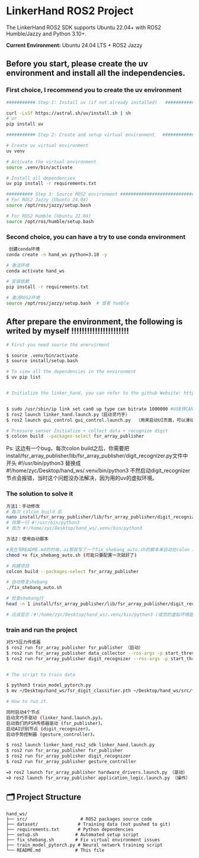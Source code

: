 # LinkerHand ROS2 Project

The LinkerHand ROS2 SDK supports Ubuntu 22.04+ with ROS2 Humble/Jazzy and Python 3.10+.

**Current Environment:** Ubuntu 24.04 LTS + ROS2 Jazzy


## Before you start, please create the uv environment and install all the independencies.

### First choice, I recommend you to create the uv environment
```bash
########### Step 1: Install uv (if not already installed)   ##############

curl -LsSf https://astral.sh/uv/install.sh | sh
# or
pip install uv

########### Step 2: Create and setup virtual environment   ###############

# Create uv virtual environment
uv venv

# Activate the virtual environment
source .venv/bin/activate

# Install all dependencies
uv pip install -r requirements.txt

########## Step 3: Source ROS2 environment #############################
# For ROS2 Jazzy (Ubuntu 24.04)
source /opt/ros/jazzy/setup.bash

# For ROS2 Humble (Ubuntu 22.04)
source /opt/ros/humble/setup.bash
```

### Second choice, you can have a try to use conda environment
```bash
 创建conda环境
conda create -n hand_ws python=3.10 -y

# 激活环境
conda activate hand_ws

# 安装依赖
pip install -r requirements.txt

# 激活ROS2环境
source /opt/ros/jazzy/setup.bash  # 或者 humble
```



## After prepare the environment, the following is writed by myself  !!!!!!!!!!!!!!!!!!!!!!
```bash
# First you need source the enervirment 

$ source .venv/bin/activate
$ source install/setup.bash

# To view all the dependencies in the environment 
$ uv pip list 


# Initialize the linker_hand, you can refer to the github Website: https://github.com/linkerbotai/linker_hand_ros2_sdk .


$ sudo /usr/sbin/ip link set can0 up type can bitrate 1000000 #USB转CAN设备蓝色灯常亮状态
$ ros2 launch linker_hand.launch.py（启动灵巧手）
$ ros2 launch gui_control gui_control.launch.py  （用来启动UI页面，可以滑动来控制灵巧手的自由度）

# Pressure_senser Initialize + collect data + recognize digit
$ colcon build --packages-select fsr_array_publisher
```

Ps: 这边有一个bug，每次colon build之后，你需要把install/fsr_array_publisher/lib/fsr_array_publisher/digit_recognizer.py文件中开头
#!/usr/bin/python3
替换成 
#!/home/zyc/Desktop/hand_ws/.venv/bin/python3
不然启动digit_recognizer节点会报错，当时这个问题没办法解决，因为用的uv的虚拟环境。

### The solution to solve it

```bash
方法1：手动修改
# 每次 colcon build 后
nano install/fsr_array_publisher/lib/fsr_array_publisher/digit_recognizer
# 将第一行 #!/usr/bin/python3 
# 改为 #!/home/zyc/Desktop/hand_ws/.venv/bin/python3

方法2：使用自动脚本

#我在写README.md的时候，ai帮我写了一个fix_shebang_auto.sh的脚本来自动在colon build之后修复这个问题，不知道有没有用
chmod +x fix_shebang_auto.sh (可能只要配置一次就好了)

# 构建项目
colcon build --packages-select fsr_array_publisher

# 自动修复shebang
./fix_shebang_auto.sh

# 检查shebang行
head -n 1 install/fsr_array_publisher/lib/fsr_array_publisher/digit_recognizer

# 应该显示：#!/home/zyc/Desktop/hand_ws/.venv/bin/python3 (或您的虚拟环境路径)
```



### train and run the project

```bash
对5*5压力传感器
$ ros2 run fsr_array_publisher fsr_publisher （启动）
$ ros2 run fsr_array_publisher data_collector --ros-args -p start_threshold:=15.0   （数据收集）
$ ros2 run fsr_array_publisher digit_recognizer --ros-args -p start_threshold:=20.0   （数字识别检测）


# The script to train data

$ python3 train_model_pytorch.py
$ mv ~/Desktop/hand_ws/fsr_digit_classifier.pth ~/Desktop/hand_ws/src/fsr_array_publisher/resource/

# How to run it.

同时启动4个节点
启动灵巧手驱动 (linker_hand.launch.py)。
启动我们的FSR传感器驱动 (fsr_publisher)。
启动AI识别节点 (digit_recognizer)。
启动手势控制器 (gesture_controller)。

$ ros2 launch linker_hand_ros2_sdk linker_hand.launch.py
$ ros2 run fsr_array_publisher fsr_publisher
$ ros2 run fsr_array_publisher digit_recognizer
$ ros2 run fsr_array_publisher gesture_controller

=》 ros2 launch fsr_array_publisher hardware_drivers.launch.py （驱动）
=》 ros2 launch fsr_array_publisher application_logic.launch.py （操作）

```



## 🗂️ Project Structure

```
hand_ws/
├── src/                    # ROS2 packages source code
├── dataset/               # Training data (not pushed to git)
├── requirements.txt       # Python dependencies  
├── setup.sh              # Automated setup script
├── fix_shebang.sh        # Fix virtual environment issues
├── train_model_pytorch.py # Neural network training script
└── README.md             # This file
```